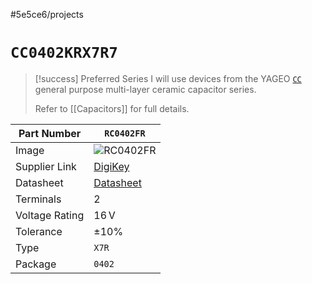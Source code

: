 #5e5ce6/projects 

# `CC0402KRX7R7`

> [!success] Preferred Series
> I will use devices from the YAGEO [`CC`](https://www.yageo.com/en/Product/Index/mlcc) general purpose multi-layer ceramic capacitor series.
> 
> Refer to [[Capacitors]] for full details.

| Part Number    | `RC0402FR`                                                                                                            |
| -------------- | --------------------------------------------------------------------------------------------------------------------- |
| Image          | ![`RC0402FR`](https://mm.digikey.com/Volume0/opasdata/d220001/medias/images/2392/0402(0%5E50%20thickness).jpg)        |
| Supplier Link  | [DigiKey](https://www.digikey.co.nz/short/997dt5n8)                                                                   |
| Datasheet      | [Datasheet](https://www.yageo.com/upload/media/product/productsearch/datasheet/mlcc/UPY-GPHC_X7R_6.3V-to-250V_23.pdf) |
| Terminals      | 2                                                                                                                     |
| Voltage Rating | $16\,\text{V}$                                                                                                        | 
| Tolerance | $\pm 10\%$
| Type           | `X7R`                                                                                                                 |
| Package        | `0402`                                                                                                                |
